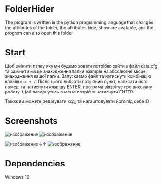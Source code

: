 # FolderHider
The program is written in the python programming language that changes the attributes of the folder, the attributes hide, show are available, and the program can also open this folder

# Start
Щоб змінити папку яку ми будемо ховати потрібно зайти в файл data.cfg та замінити місце знаходження папки example на абсолютне місце знаходження вашої папки.
Запускаємо файл та натиснути комбінацію клавіш `esc + /`.
Після цього вибрати потрібний пункт, написати його номер, та натиснути клавішу ENTER, програма відзвітує про виконану роботу.
Щоб повернутись в меню потрібно натиснути ENTER.


Також ви можете редагувати код, та налаштовувати його під себе :D

# Screenshots
![изображение](https://user-images.githubusercontent.com/71918286/211155492-8ac40102-4327-4ada-97cd-a6266db9cd0d.png)
![изображение](https://user-images.githubusercontent.com/71918286/211155727-2a2db6b9-5d47-4c72-9222-5da6a46bfe5d.png)


![изображение](https://user-images.githubusercontent.com/71918286/211155749-b11f05f7-d89e-4b86-be26-f6052b40e1fb.png)
↓↑
![изображение](https://user-images.githubusercontent.com/71918286/211155756-df278c17-c635-4534-99a7-fb97d5705f6b.png)


# Dependencies 
Windows 10
